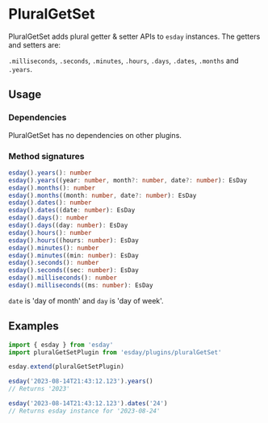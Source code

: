 # PluralGetSet

PluralGetSet adds plural getter & setter APIs to `esday` instances. The getters and setters are:

`.milliseconds`, `.seconds`, `.minutes`, `.hours`, `.days`, `.dates`, `.months` and `.years`.

## Usage

### Dependencies
PluralGetSet has no dependencies on other plugins.

### Method signatures
```typescript
esday().years(): number
esday().years((year: number, month?: number, date?: number): EsDay
esday().months(): number
esday().months((month: number, date?: number): EsDay
esday().dates(): number
esday().dates((date: number): EsDay
esday().days(): number
esday().days((day: number): EsDay
esday().hours(): number
esday().hours((hours: number): EsDay
esday().minutes(): number
esday().minutes((min: number): EsDay
esday().seconds(): number
esday().seconds((sec: number): EsDay
esday().milliseconds(): number
esday().milliseconds((ms: number): EsDay
```

`date` is 'day of month' and `day` is 'day of week'.

## Examples
```typescript
import { esday } from 'esday'
import pluralGetSetPlugin from 'esday/plugins/pluralGetSet'

esday.extend(pluralGetSetPlugin)

esday('2023-08-14T21:43:12.123').years()
// Returns '2023'

esday('2023-08-14T21:43:12.123').dates('24')
// Returns esday instance for '2023-08-24'
```
